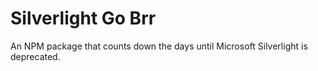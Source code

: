 # Silverlight Go Brr

An NPM package that counts down the days until Microsoft Silverlight is deprecated.
